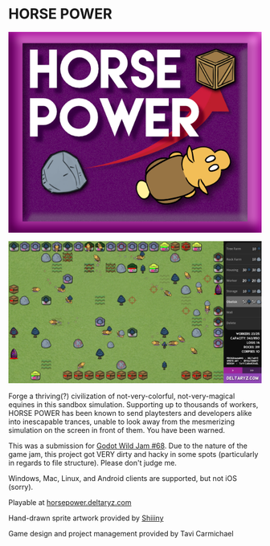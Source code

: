 # HORSE POWER

![Logo](./logo.png)

![Screenshot](./screenshots/screenshot.png)

Forge a thriving(?) civilization of not-very-colorful, not-very-magical equines in this sandbox simulation.  Supporting up to thousands of workers, HORSE POWER has been known to send playtesters and developers alike into inescapable trances, unable to look away from the mesmerizing simulation on the screen in front of them. You have been warned.

This was a submission for [Godot Wild Jam #68](https://itch.io/jam/godot-wild-jam-68/rate/2661062). Due to the nature of the game jam, this project got VERY dirty and hacky in some spots (particularly in regards to file structure). Please don't judge me.

Windows, Mac, Linux, and Android clients are supported, but not iOS (sorry).

Playable at [horsepower.deltaryz.com](https://horsepower.deltaryz.com)

Hand-drawn sprite artwork provided by [Shiiiny](https://twitter.com/ThatShiiiny)

Game design and project management provided by Tavi Carmichael